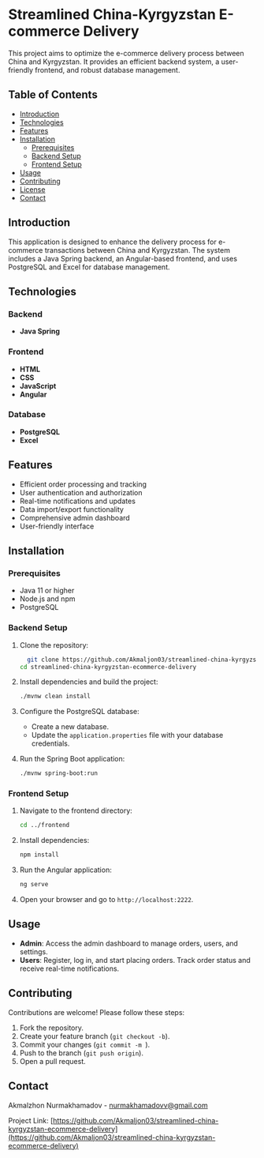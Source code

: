 # Streamlined China-Kyrgyzstan E-commerce Delivery

This project aims to optimize the e-commerce delivery process between China and Kyrgyzstan. It provides an efficient backend system, a user-friendly frontend, and robust database management.

## Table of Contents

- [Introduction](#introduction)
- [Technologies](#technologies)
- [Features](#features)
- [Installation](#installation)
  - [Prerequisites](#prerequisites)
  - [Backend Setup](#backend-setup)
  - [Frontend Setup](#frontend-setup)
- [Usage](#usage)
- [Contributing](#contributing)
- [License](#license)
- [Contact](#contact)

## Introduction

This application is designed to enhance the delivery process for e-commerce transactions between China and Kyrgyzstan. The system includes a Java Spring backend, an Angular-based frontend, and uses PostgreSQL and Excel for database management.

## Technologies

### Backend
- **Java Spring**

### Frontend
- **HTML**
- **CSS**
- **JavaScript**
- **Angular**

### Database
- **PostgreSQL**
- **Excel**

## Features

- Efficient order processing and tracking
- User authentication and authorization
- Real-time notifications and updates
- Data import/export functionality
- Comprehensive admin dashboard
- User-friendly interface

## Installation

### Prerequisites

- Java 11 or higher
- Node.js and npm
- PostgreSQL

### Backend Setup

1. Clone the repository:
    ```sh
      git clone https://github.com/Akmaljon03/streamlined-china-kyrgyzstan-ecommerce-delivery.git
    cd streamlined-china-kyrgyzstan-ecommerce-delivery
    ```

2. Install dependencies and build the project:
    ```sh
    ./mvnw clean install
    ```

3. Configure the PostgreSQL database:
    - Create a new database.
    - Update the `application.properties` file with your database credentials.

4. Run the Spring Boot application:
    ```sh
    ./mvnw spring-boot:run
    ```

### Frontend Setup

1. Navigate to the frontend directory:
    ```sh
    cd ../frontend
    ```

2. Install dependencies:
    ```sh
    npm install
    ```

3. Run the Angular application:
    ```sh
    ng serve
    ```

4. Open your browser and go to `http://localhost:2222`.

## Usage

- **Admin**: Access the admin dashboard to manage orders, users, and settings.
- **Users**: Register, log in, and start placing orders. Track order status and receive real-time notifications.

## Contributing

Contributions are welcome! Please follow these steps:

1. Fork the repository.
2. Create your feature branch (`git checkout -b`).
3. Commit your changes (`git commit -m `).
4. Push to the branch (`git push origin`).
5. Open a pull request.



## Contact

Akmalzhon Nurmakhamadov - [nurmakhamadovv@gmail.com](mailto:nurmakhamadovv@gmail.com)

Project Link: [https://github.com/Akmaljon03/streamlined-china-kyrgyzstan-ecommerce-delivery](https://github.com/Akmaljon03/streamlined-china-kyrgyzstan-ecommerce-delivery)
